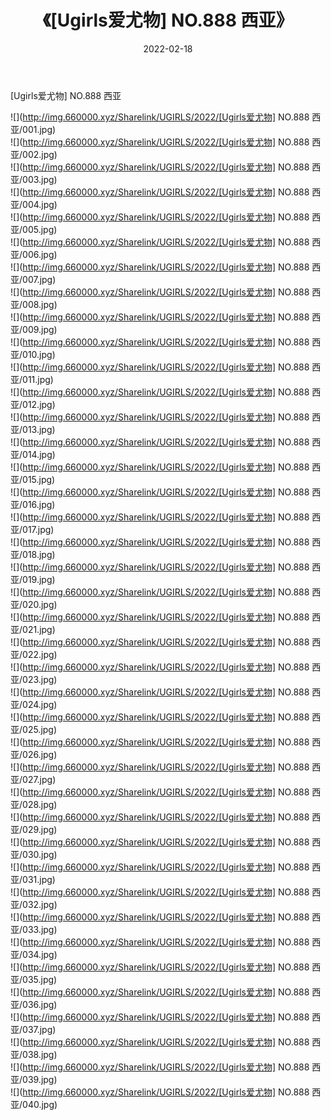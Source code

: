 ﻿---
layout: post
title:  《[Ugirls爱尤物] NO.888 西亚》
date:   2022-02-18
img: http://img.660000.xyz/Sharelink/UGIRLS/2022/[Ugirls爱尤物] NO.888 西亚/000.jpg
categories: [美女, 清纯, 唯美]
---

[Ugirls爱尤物] NO.888 西亚

 ![](http://img.660000.xyz/Sharelink/UGIRLS/2022/[Ugirls爱尤物] NO.888 西亚/001.jpg) <br>![](http://img.660000.xyz/Sharelink/UGIRLS/2022/[Ugirls爱尤物] NO.888 西亚/002.jpg) <br>![](http://img.660000.xyz/Sharelink/UGIRLS/2022/[Ugirls爱尤物] NO.888 西亚/003.jpg) <br>![](http://img.660000.xyz/Sharelink/UGIRLS/2022/[Ugirls爱尤物] NO.888 西亚/004.jpg) <br>![](http://img.660000.xyz/Sharelink/UGIRLS/2022/[Ugirls爱尤物] NO.888 西亚/005.jpg) <br>![](http://img.660000.xyz/Sharelink/UGIRLS/2022/[Ugirls爱尤物] NO.888 西亚/006.jpg) <br>![](http://img.660000.xyz/Sharelink/UGIRLS/2022/[Ugirls爱尤物] NO.888 西亚/007.jpg) <br>![](http://img.660000.xyz/Sharelink/UGIRLS/2022/[Ugirls爱尤物] NO.888 西亚/008.jpg) <br>![](http://img.660000.xyz/Sharelink/UGIRLS/2022/[Ugirls爱尤物] NO.888 西亚/009.jpg) <br>![](http://img.660000.xyz/Sharelink/UGIRLS/2022/[Ugirls爱尤物] NO.888 西亚/010.jpg) <br>![](http://img.660000.xyz/Sharelink/UGIRLS/2022/[Ugirls爱尤物] NO.888 西亚/011.jpg) <br>![](http://img.660000.xyz/Sharelink/UGIRLS/2022/[Ugirls爱尤物] NO.888 西亚/012.jpg) <br>![](http://img.660000.xyz/Sharelink/UGIRLS/2022/[Ugirls爱尤物] NO.888 西亚/013.jpg) <br>![](http://img.660000.xyz/Sharelink/UGIRLS/2022/[Ugirls爱尤物] NO.888 西亚/014.jpg) <br>![](http://img.660000.xyz/Sharelink/UGIRLS/2022/[Ugirls爱尤物] NO.888 西亚/015.jpg) <br>![](http://img.660000.xyz/Sharelink/UGIRLS/2022/[Ugirls爱尤物] NO.888 西亚/016.jpg) <br>![](http://img.660000.xyz/Sharelink/UGIRLS/2022/[Ugirls爱尤物] NO.888 西亚/017.jpg) <br>![](http://img.660000.xyz/Sharelink/UGIRLS/2022/[Ugirls爱尤物] NO.888 西亚/018.jpg) <br>![](http://img.660000.xyz/Sharelink/UGIRLS/2022/[Ugirls爱尤物] NO.888 西亚/019.jpg) <br>![](http://img.660000.xyz/Sharelink/UGIRLS/2022/[Ugirls爱尤物] NO.888 西亚/020.jpg) <br>![](http://img.660000.xyz/Sharelink/UGIRLS/2022/[Ugirls爱尤物] NO.888 西亚/021.jpg) <br>![](http://img.660000.xyz/Sharelink/UGIRLS/2022/[Ugirls爱尤物] NO.888 西亚/022.jpg) <br>![](http://img.660000.xyz/Sharelink/UGIRLS/2022/[Ugirls爱尤物] NO.888 西亚/023.jpg) <br>![](http://img.660000.xyz/Sharelink/UGIRLS/2022/[Ugirls爱尤物] NO.888 西亚/024.jpg) <br>![](http://img.660000.xyz/Sharelink/UGIRLS/2022/[Ugirls爱尤物] NO.888 西亚/025.jpg) <br>![](http://img.660000.xyz/Sharelink/UGIRLS/2022/[Ugirls爱尤物] NO.888 西亚/026.jpg) <br>![](http://img.660000.xyz/Sharelink/UGIRLS/2022/[Ugirls爱尤物] NO.888 西亚/027.jpg) <br>![](http://img.660000.xyz/Sharelink/UGIRLS/2022/[Ugirls爱尤物] NO.888 西亚/028.jpg) <br>![](http://img.660000.xyz/Sharelink/UGIRLS/2022/[Ugirls爱尤物] NO.888 西亚/029.jpg) <br>![](http://img.660000.xyz/Sharelink/UGIRLS/2022/[Ugirls爱尤物] NO.888 西亚/030.jpg) <br>![](http://img.660000.xyz/Sharelink/UGIRLS/2022/[Ugirls爱尤物] NO.888 西亚/031.jpg) <br>![](http://img.660000.xyz/Sharelink/UGIRLS/2022/[Ugirls爱尤物] NO.888 西亚/032.jpg) <br>![](http://img.660000.xyz/Sharelink/UGIRLS/2022/[Ugirls爱尤物] NO.888 西亚/033.jpg) <br>![](http://img.660000.xyz/Sharelink/UGIRLS/2022/[Ugirls爱尤物] NO.888 西亚/034.jpg) <br>![](http://img.660000.xyz/Sharelink/UGIRLS/2022/[Ugirls爱尤物] NO.888 西亚/035.jpg) <br>![](http://img.660000.xyz/Sharelink/UGIRLS/2022/[Ugirls爱尤物] NO.888 西亚/036.jpg) <br>![](http://img.660000.xyz/Sharelink/UGIRLS/2022/[Ugirls爱尤物] NO.888 西亚/037.jpg) <br>![](http://img.660000.xyz/Sharelink/UGIRLS/2022/[Ugirls爱尤物] NO.888 西亚/038.jpg) <br>![](http://img.660000.xyz/Sharelink/UGIRLS/2022/[Ugirls爱尤物] NO.888 西亚/039.jpg) <br>![](http://img.660000.xyz/Sharelink/UGIRLS/2022/[Ugirls爱尤物] NO.888 西亚/040.jpg) <br>